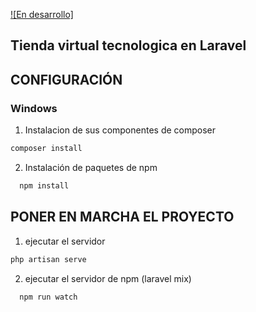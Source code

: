 [![En desarrollo]]()
## Tienda virtual tecnologica en Laravel

## CONFIGURACIÓN
### Windows
1. Instalacion de sus componentes de composer

```php
composer install
```

2. Instalación de paquetes de npm

```php
  npm install
```

## PONER EN MARCHA EL PROYECTO

1. ejecutar el servidor 

```php
php artisan serve
```

2. ejecutar el servidor de npm (laravel mix)

```php
  npm run watch
```
